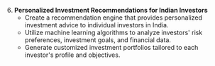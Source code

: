 6. **Personalized Investment Recommendations for Indian Investors**
   - Create a recommendation engine that provides personalized investment advice to individual investors in India.
   - Utilize machine learning algorithms to analyze investors' risk preferences, investment goals, and financial data.
   - Generate customized investment portfolios tailored to each investor's profile and objectives.